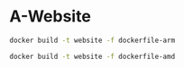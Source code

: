 # A-Website

```sh
docker build -t website -f dockerfile-arm
```

```sh
docker build -t website -f dockerfile-amd
```